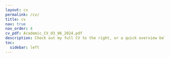 ```yaml
---
layout: cv
permalink: /cv/
title: cv
nav: true
nav_order: 4
cv_pdf: Academic_CV_03_06_2024.pdf
description: Check out my full CV to the right, or a quick overview below!
toc:
  sidebar: left
---
```

